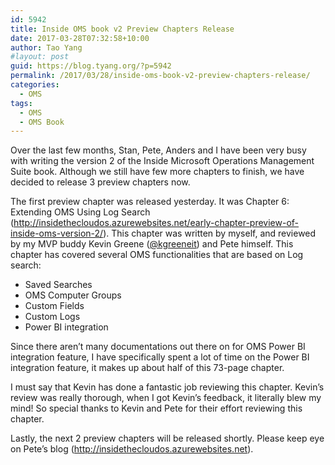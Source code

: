 ```yaml
---
id: 5942
title: Inside OMS book v2 Preview Chapters Release
date: 2017-03-28T07:32:58+10:00
author: Tao Yang
#layout: post
guid: https://blog.tyang.org/?p=5942
permalink: /2017/03/28/inside-oms-book-v2-preview-chapters-release/
categories:
  - OMS
tags:
  - OMS
  - OMS Book
---
```

Over the last few months, Stan, Pete, Anders and I have been very busy with writing the version 2 of the Inside Microsoft Operations Management Suite book. Although we still have few more chapters to finish, we have decided to release 3 preview chapters now.

The first preview chapter was released yesterday. It was Chapter 6: Extending OMS Using Log Search (<a title="http://insidethecloudos.azurewebsites.net/early-chapter-preview-of-inside-oms-version-2/" href="http://insidethecloudos.azurewebsites.net/early-chapter-preview-of-inside-oms-version-2/">http://insidethecloudos.azurewebsites.net/early-chapter-preview-of-inside-oms-version-2/</a>). This chapter was written by myself, and reviewed by my MVP buddy Kevin Greene (<a href="https://twitter.com/kgreeneit">@kgreeneit</a>) and Pete himself. This chapter has covered several OMS functionalities that are based on Log search:

* Saved Searches
* OMS Computer Groups
* Custom Fields
* Custom Logs
* Power BI integration

Since there aren’t many documentations out there on for OMS Power BI integration feature, I have specifically spent a lot of time on the Power BI integration feature, it makes up about half of this 73-page chapter.

I must say that Kevin has done a fantastic job reviewing this chapter. Kevin’s review was really thorough, when I got Kevin’s feedback, it literally blew my mind! So special thanks to Kevin and Pete for their effort reviewing this chapter.

Lastly, the next 2 preview chapters will be released shortly. Please keep eye on Pete’s blog (<a title="http://insidethecloudos.azurewebsites.net" href="http://insidethecloudos.azurewebsites.net">http://insidethecloudos.azurewebsites.net</a>).